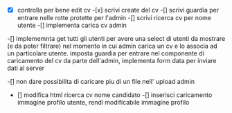-[x] controlla per bene edit cv -[x] scrivi create del cv
-[] scrivi guardia per entrare nelle rotte protette per l'admin
-[] scrivi ricerca cv per nome utente
-[] implementa carica cv admin

-[] implememnta get tutti gli utenti per avere una select di utenti da mostrare (e da poter filtrare) nel momento in cui admin carica un cv e lo associa ad un particolare utente. imposta guardia per entrare nel componente di caricamento del cv da parte dell'admin, implementa form data per inviare dati al server

-[] non dare possibilita di caricare piu di un file nell' upload admin

- [] modifica html ricerca cv nome candidato
  -[] inserisci caricamento immagine profilo utente, rendi modificabile immagine profilo
